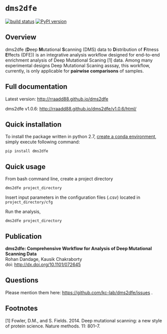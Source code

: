 # `dms2dfe`

[![build status](
  http://img.shields.io/travis/rraadd88/dms2dfe/master.svg?style=flat)](
 https://travis-ci.org/rraadd88/dms2dfe) [![PyPI version](https://badge.fury.io/py/dms2dfe.svg)](https://pypi.python.org/pypi/dms2dfe)

<!--
pandoc --from=markdown --to=rst --output=README.rst R
EADME.md
-->

## Overview

dms2dfe (**D**eep **M**utational **S**canning (DMS) data to **D**istribution of **F**itness **E**ffects (DFE)) is an integrative analysis workflow designed for end-to-end enrichment analysis of Deep Mutational Scaning [1] data. Among many experimental designs Deep Mutational Scaning asssay, this workflow, currently, is only applicable for **pairwise comparisons** of samples.

## Full documentation

Latest version: http://rraadd88.github.io/dms2dfe

dms2dfe v1.0.6: http://rraadd88.github.io/dms2dfe/v1.0.6/html/

## Quick installation

To install the package written in python 2.7, [create a conda environment](http://rraadd88.github.io/dms2dfe/latest/html/1installation.html), simply execute following command: 

    pip install dms2dfe

## Quick usage

From bash command line, create a project directory

    dms2dfe project_directory

Insert input parameters in the configuration files (.csv) located in `project_directory/cfg`   

Run the analysis,

    dms2dfe project_directory


## Publication

**dms2dfe: Comprehensive Workflow for Analysis of Deep Mutational Scanning Data**  
Rohan Dandage, Kausik Chakraborty  
doi: http://dx.doi.org/10.1101/072645  

## Questions

Please mention them here: https://github.com/kc-lab/dms2dfe/issues .

## Footnotes

[1] Fowler, D.M., and S. Fields. 2014. Deep mutational scanning: a new style of protein science. Nature methods. 11: 801–7.
